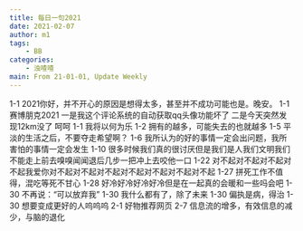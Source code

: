 ```yaml
---
title: 每日一句2021
date: 2021-02-07
author: m1
tags:
    - BB
categories:
    - 浊喳喳
main: From 21-01-01, Update Weekly
---
```

1-1 2021你好，并不开心的原因是想得太多，甚至并不成功可能也是。晚安。
1-1 赛博朋克2021 一是我这个评论系统的自动获取qq头像功能坏了 二是今天突然发现12km没了 呵呵
1-1 我将以何为乐
1-2 拥有的越多，可能失去的也就越多
1-5 平淡的生活之后，不要夺走希望啊？
1-6 我所认为的好的事情一定会出问题，我所害怕的事情一定会发生
1-10 很多时候我们真的很讨厌但是我们是人我们文明我们不能走上前去嗅嗅闻闻退后几步一把冲上去咬他一口
1-22 对不起对不起对不起对不起我爱你对不起对不起对不起对不起对不起对不起对不起
1-27 拼死工作不值得，混吃等死不甘心
1-28 好冷好冷好冷好冷但是在一起真的会暖和一些吗会吧
1-30 不再说：“可以放弃我”
1-30 我什么都有了，除了未来
1-30 偏执是病，得治
1-30 想要变成更好的人呜呜呜
2-1 好物推荐网页
2-7 信息流的增多，有效信息的减少，与脑的退化